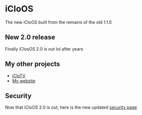 # iCloOS


The new iCloOS built from the remains of the old 1.1.0
## New 2.0 release
Finally iClosOS 2.0 is out lol after years
## My other projects
* [iCloTV](https://github.com/iCloExecutable/iclotv)
* [My website](https://github.com/iCloExecutable/iclostudios.ml)
## Security
Now that iCloOS 2.0 is out, here is the new updated [security page](https://github.com/iCloExecutable/iCloOS/blob/master/SECURITY.md)
